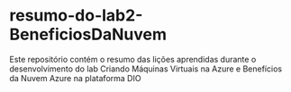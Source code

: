 # resumo-do-lab2-BeneficiosDaNuvem
Este repositório contém o resumo das lições aprendidas durante o desenvolvimento do lab Criando Máquinas Virtuais na Azure e Benefícios da Nuvem Azure na plataforma DIO
